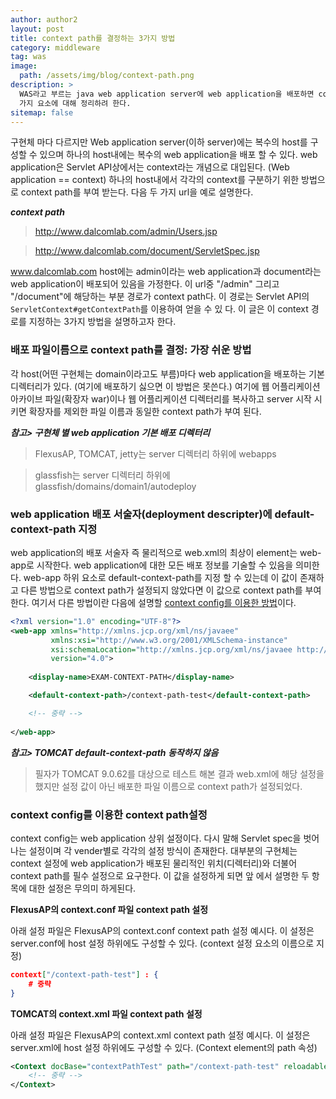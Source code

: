 ```yaml
---
author: author2
layout: post
title: context path를 결정하는 3가지 방법
category: middleware
tag: was
image: 
  path: /assets/img/blog/context-path.png
description: >
  WAS라고 부르는 java web application server에 web application을 배포하면 context path 라고하는 경로가 생성된다. 이 문서는 이를 결정하는 3
  가지 요소에 대해 정리하려 한다.
sitemap: false
---
```


구현체 마다 다르지만 Web application server(이하 server)에는 복수의 host를 구성할 수 있으며 하나의 host내에는 복수의 web application을 배포
할 수 있다. web application은 Servlet API상에서는 context라는 개념으로 대입된다. (Web application == context) 하나의 host내에서 각각의
context를 구분하기 위한 방법으로 context path를 부여 받는다. 다음 두 가지 url을 예로 설명한다.

**_context path_**
> http://www.dalcomlab.com/admin/Users.jsp 

> http://www.dalcomlab.com/document/ServletSpec.jsp

www.dalcomlab.com host에는 admin이라는 web application과 document라는 web application이 배포되어 있음을 가정한다. 이 url중 "/admin"
그리고 "/document"에 해당하는 부분 경로가 context path다. 이 경로는 Servlet API의 `ServletContext#getContextPath`를 이용하여 얻을 수 있
다. 이 글은 이 context 경로를 지정하는 3가지 방법을 설명하고자 한다.


### 배포 파일이름으로 context path를 결정: 가장 쉬운 방법

각 host(어떤 구현체는 domain이라고도 부름)마다 web application을 배포하는 기본 디렉터리가 있다. (여기에 배포하기 싫으면 이 방법은 못쓴다.) 여기에 
웹 어플리케이션 아카이브 파일(확장자 war)이나 웹 어플리케이션 디렉터리를 복사하고 server 시작 시키면 확장자를 제외한 파일 이름과 동일한 context path가
부여 된다. 

**_참고> 구현체 별 web application 기본 배포 디렉터리_**

> FlexusAP, TOMCAT, jetty는 server 디렉터리 하위에 webapps 

> glassfish는 server 디렉터리 하위에 glassfish/domains/domain1/autodeploy

### web application 배포 서술자(deployment descripter)에 default-context-path 지정

web application의 배포 서술자 즉 물리적으로 web.xml의 최상이 element는 web-app로 시작한다. web application에 대한 모든 배포 정보를 기술할 수
있음을 의미한다. web-app 하위 요소로 default-context-path를 지정 할 수 있는데 이 값이 존재하고 다른 방법으로 context path가 설정되지 않았다면 
이 값으로 context path를 부여한다. 여기서 다른 방법이란 다음에 설명할 <u>context config를 이용한 방법</u>이다. 

```xml
<?xml version="1.0" encoding="UTF-8"?>
<web-app xmlns="http://xmlns.jcp.org/xml/ns/javaee"
         xmlns:xsi="http://www.w3.org/2001/XMLSchema-instance"
         xsi:schemaLocation="http://xmlns.jcp.org/xml/ns/javaee http://xmlns.jcp.org/xml/ns/javaee/web-app_4_0.xsd"
         version="4.0">
    
    <display-name>EXAM-CONTEXT-PATH</display-name>

    <default-context-path>/context-path-test</default-context-path>

    <!-- 중략 -->
    
</web-app>
```

**_참고> TOMCAT default-context-path 동작하지 않음_**

> 필자가 TOMCAT 9.0.62를 대상으로 테스트 해본 결과 web.xml에 해당 설정을 했지만 설정 값이 아닌 배포한 파일 이름으로 context path가 설정되었다.

### context config를 이용한 context path설정

context config는 web application 상위 설정이다. 다시 말해 Servlet spec을 벗어나는 설정이며 각 vender별로 각각의 설정 방식이 존재한다. 대부분의
구현체는 context 설정에 web application가 배포된 물리적인 위치(디렉터리)와 더불어 context path를 필수 설정으로 요구한다. 이 값을 설정하게 되면 앞
에서 설명한 두 항목에 대한 설정은 무의미 하게된다.

**FlexusAP의 context.conf 파일 context path 설정**

아래 설정 파일은 FlexusAP의 context.conf context path 설정 예시다. 이 설정은 server.conf에 host 설정 하위에도 구성할 수 있다. (context 
설정 요소의 이름으로 지정)

```json
context["/context-path-test"] : {
    # 중략
}
```

**TOMCAT의 context.xml 파일 context path 설정**

아래 설정 파일은 FlexusAP의 context.xml context path 설정 예시다. 이 설정은 server.xml에 host 설정 하위에도 구성할 수 있다. (Context 
element의 path 속성)

```xml
<Context docBase="contextPathTest" path="/context-path-test" reloadable="true">
    <!-- 중략 -->
</Context>
````

<script src="https://utteranc.es/client.js"
        repo="dalcomlab/dalcomlab.github.io"
        issue-term="title"
        theme="github-light"
        crossorigin="anonymous"
        async>
</script>

